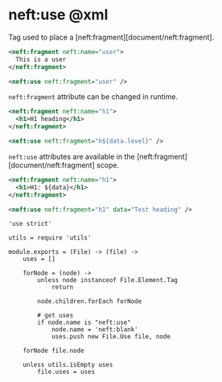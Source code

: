 neft:use @xml
=============

Tag used to place a [neft:fragment][document/neft:fragment].

```xml
<neft:fragment neft:name="user">
  This is a user
</neft:fragment>

<neft:use neft:fragment="user" />
```

`neft:fragment` attribute can be changed in runtime.

```xml
<neft:fragment neft:name="h1">
  <h1>H1 heading</h1>
</neft:fragment>

<neft:use neft:fragment="h${data.level}" />
```

`neft:use` attributes are available in the [neft:fragment][document/neft:fragment] scope.

```xml
<neft:fragment neft:name="h1">
  <h1>H1: ${data}</h1>
</neft:fragment>

<neft:use neft:fragment="h1" data="Test heading" />
```

	'use strict'

	utils = require 'utils'

	module.exports = (File) -> (file) ->
		uses = []

		forNode = (node) ->
			unless node instanceof File.Element.Tag
				return

			node.children.forEach forNode

			# get uses
			if node.name is "neft:use"
				node.name = 'neft:blank'
				uses.push new File.Use file, node

		forNode file.node

		unless utils.isEmpty uses
			file.uses = uses
